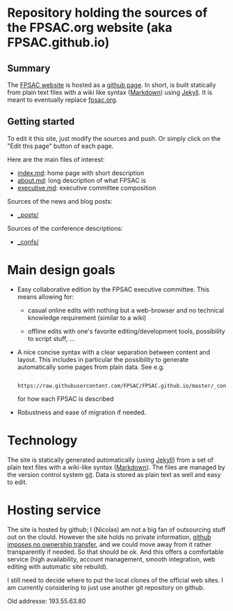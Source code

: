 # Repository holding the sources of the FPSAC.org website (aka FPSAC.github.io)

## Summary

The [FPSAC website](http://fpsac.github.io) is hosted as a
[github page](https://pages.github.com/).
In short, is built statically from
plain text files with a wiki like syntax
([Markdown](http://en.wikipedia.org/wiki/Markdown)) using
[Jekyll](http://jekyllrb.com/). It is meant to eventually replace
[fpsac.org](http://fpsac.org/).

## Getting started

To edit it this site, just modify the sources and push. Or simply
click on the "Edit this page" button of each page.

Here are the main files of interest:

- [index.md](index.md): home page with short description
- [about.md](about.md): long description of what FPSAC is
- [executive.md](executive.md): executive committee composition

Sources of the news and blog posts:

- [_posts/](_posts/)

Sources of the conference descriptions:

- [_confs/](_confs/)

# Main design goals

- Easy collaborative edition by the FPSAC executive committee. This
  means allowing for:

  - casual online edits with nothing but a web-browser and no
    technical knowledge requirement (similar to a wiki)

  - offline edits with one's favorite editing/development tools,
    possibility to script stuff, ...

- A nice concise syntax with a clear separation between content and
  layout. This includes in particular the possibility to generate
  automatically some pages from plain data. See e.g.

        https://raw.githubusercontent.com/FPSAC/FPSAC.github.io/master/_confs/15.md

  for how each FPSAC is described

- Robustness and ease of migration if needed.

# Technology

The site is statically generated automatically (using
[Jekyll](http://jekyllrb.com/)) from a set of plain text files with a
wiki-like syntax
([Markdown](http://en.wikipedia.org/wiki/Markdown)). The files are
managed by the version control system
[git](https://git-scm.com/). Data is stored as plain text as well and
easy to edit.

# Hosting service

The site is hosted by github; I (Nicolas) am not a big fan of
outsourcing stuff out on the clould. However the site holds no private
information,
[github imposes no ownership transfer](https://help.github.com/articles/github-terms-of-service/),
and we could move away from it rather transparently if needed. So that
should be ok. And this offers a comfortable service (high
availability, account management, smooth integration, web editing with
automatic site rebuild).

I still need to decide where to put the local clones of the official
web sites. I am currently considering to just use another git
repository on github.

Old addresse: 193.55.63.80
